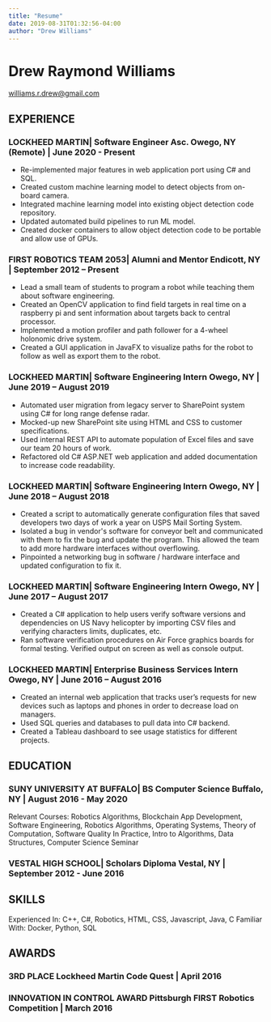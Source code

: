 ```yaml
---
title: "Resume"
date: 2019-08-31T01:32:56-04:00
author: "Drew Williams"
---
```


# Drew Raymond Williams


williams.r.drew@gmail.com

## EXPERIENCE

### LOCKHEED MARTIN| Software Engineer Asc. Owego, NY (Remote) | June 2020 - Present

- Re-implemented major features in web application port using C\# and SQL.
- Created custom machine learning model to detect objects from on-board camera.
- Integrated machine learning model into existing object detection code repository.
- Updated automated build pipelines to run ML model.
- Created docker containers to allow object detection code to be portable and allow use of GPUs.

### FIRST ROBOTICS TEAM 2053| Alumni and Mentor Endicott, NY | September 2012 – Present

- Lead a small team of students to program a robot while teaching them about software engineering.
- Created an OpenCV application to find field targets in real time on a raspberry pi and sent information about targets back to central processor.
- Implemented a motion profiler and path follower for a 4-wheel holonomic drive system.
- Created a GUI application in JavaFX to visualize paths for the robot to follow as well as export them to the robot.

### LOCKHEED MARTIN| Software Engineering Intern Owego, NY | June 2019 – August 2019

- Automated user migration from legacy server to SharePoint system using C\# for long range defense radar.
- Mocked-up new SharePoint site using HTML and CSS to customer specifications.
- Used internal REST API to automate population of Excel files and save our team 20 hours of work.
- Refactored old C\# ASP.NET web application and added documentation to increase code readability.

### LOCKHEED MARTIN| Software Engineering Intern Owego, NY | June 2018 – August 2018

- Created a script to automatically generate configuration files that saved developers two days of work a year on USPS Mail Sorting System.
- Isolated a bug in vendor's software for conveyor belt and communicated with them to fix the bug and update the program. This allowed the team to add more hardware interfaces without overflowing.
- Pinpointed a networking bug in software / hardware interface and updated configuration to fix it.

### LOCKHEED MARTIN| Software Engineering Intern Owego, NY | June 2017 – August 2017

- Created a C\# application to help users verify software versions and dependencies on US Navy helicopter by importing CSV files and verifying characters limits, duplicates, etc.
- Ran software verification procedures on Air Force graphics boards for formal testing. Verified output on screen as well as console output.

### LOCKHEED MARTIN| Enterprise Business Services Intern Owego, NY | June 2016 – August 2016

- Created an internal web application that tracks user’s requests for new devices such as laptops and phones in order to decrease load on managers.
- Used SQL queries and databases to pull data into C\# backend.
- Created a Tableau dashboard to see usage statistics for different projects.

## EDUCATION

### SUNY UNIVERSITY AT BUFFALO| BS Computer Science Buffalo, NY | August 2016 - May 2020

Relevant Courses: Robotics Algorithms, Blockchain App Development, Software Engineering, Robotics Algorithms, Operating Systems, Theory of Computation, Software Quality In Practice, Intro to Algorithms, Data Structures, Computer Science Seminar 

### VESTAL HIGH SCHOOL| Scholars Diploma Vestal, NY | September 2012 - June 2016

## SKILLS

Experienced In: C++, C\#, Robotics, HTML, CSS, Javascript, Java, C
Familiar With: Docker, Python, SQL

## AWARDS

### 3RD PLACE Lockheed Martin Code Quest | April 2016

### INNOVATION IN CONTROL AWARD Pittsburgh FIRST Robotics Competition | March 2016
